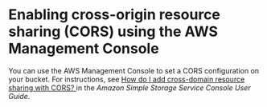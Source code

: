 # Enabling cross\-origin resource sharing \(CORS\) using the AWS Management Console<a name="ManageCorsUsingConsole"></a>

You can use the AWS Management Console to set a CORS configuration on your bucket\. For instructions, see [How do I add cross\-domain resource sharing with CORS? ](https://docs.aws.amazon.com/AmazonS3/latest/user-guide/add-cors-configuration.html) in the *Amazon Simple Storage Service Console User Guide*\. 
